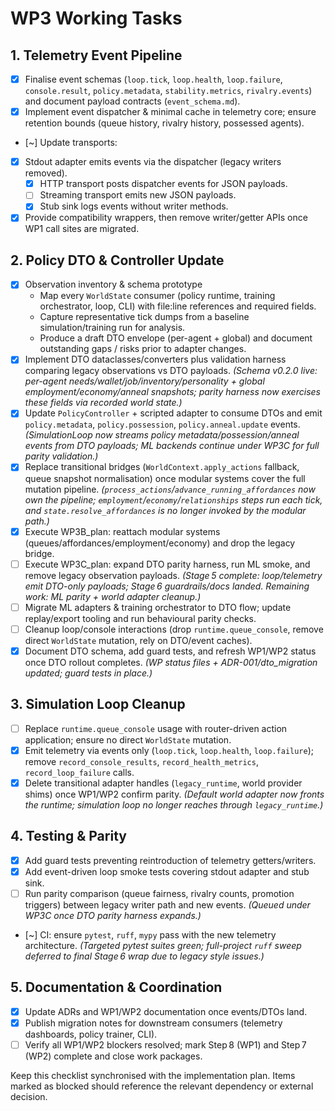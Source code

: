 # WP3 Working Tasks

## 1. Telemetry Event Pipeline
- [x] Finalise event schemas (`loop.tick`, `loop.health`, `loop.failure`, `console.result`, `policy.metadata`, `stability.metrics`, `rivalry.events`) and document payload contracts (`event_schema.md`).
- [x] Implement event dispatcher & minimal cache in telemetry core; ensure retention bounds (queue history, rivalry history, possessed agents).
- [~] Update transports:
- [x] Stdout adapter emits events via the dispatcher (legacy writers removed).
  - [x] HTTP transport posts dispatcher events for JSON payloads.
  - [ ] Streaming transport emits new JSON payloads.
  - [x] Stub sink logs events without writer methods.
- [x] Provide compatibility wrappers, then remove writer/getter APIs once WP1 call sites are migrated.

## 2. Policy DTO & Controller Update
- [x] Observation inventory & schema prototype
  - Map every `WorldState` consumer (policy runtime, training orchestrator, loop, CLI) with file:line references and required fields.
  - Capture representative tick dumps from a baseline simulation/training run for analysis.
  - Produce a draft DTO envelope (per-agent + global) and document outstanding gaps / risks prior to adapter changes.
- [x] Implement DTO dataclasses/converters plus validation harness comparing legacy observations vs DTO payloads. *(Schema v0.2.0 live: per-agent needs/wallet/job/inventory/personality + global employment/economy/anneal snapshots; parity harness now exercises these fields via recorded world state.)*
- [x] Update `PolicyController` + scripted adapter to consume DTOs and emit `policy.metadata`, `policy.possession`, `policy.anneal.update` events. *(SimulationLoop now streams policy metadata/possession/anneal events from DTO payloads; ML backends continue under WP3C for full parity validation.)*
- [x] Replace transitional bridges (`WorldContext.apply_actions` fallback, queue snapshot normalisation) once modular systems cover the full mutation pipeline. *(`process_actions`/`advance_running_affordances` now own the pipeline; `employment`/`economy`/`relationships` steps run each tick, and `state.resolve_affordances` is no longer invoked by the modular path.)*
- [x] Execute WP3B_plan: reattach modular systems (queues/affordances/employment/economy) and drop the legacy bridge.
- [ ] Execute WP3C_plan: expand DTO parity harness, run ML smoke, and remove legacy observation payloads. *(Stage 5 complete: loop/telemetry emit DTO-only payloads; Stage 6 guardrails/docs landed. Remaining work: ML parity + world adapter cleanup.)*
- [ ] Migrate ML adapters & training orchestrator to DTO flow; update replay/export tooling and run behavioural parity checks.
- [ ] Cleanup loop/console interactions (drop `runtime.queue_console`, remove direct `WorldState` mutation, rely on DTO/event caches).
- [x] Document DTO schema, add guard tests, and refresh WP1/WP2 status once DTO rollout completes. *(WP status files + ADR-001/dto_migration updated; guard tests in place.)*

## 3. Simulation Loop Cleanup
- [ ] Replace `runtime.queue_console` usage with router-driven action application; ensure no direct `WorldState` mutation.
- [x] Emit telemetry via events only (`loop.tick`, `loop.health`, `loop.failure`); remove `record_console_results`, `record_health_metrics`, `record_loop_failure` calls.
- [x] Delete transitional adapter handles (`legacy_runtime`, world provider shims) once WP1/WP2 confirm parity. *(Default world adapter now fronts the runtime; simulation loop no longer reaches through `legacy_runtime`.)*

## 4. Testing & Parity
- [x] Add guard tests preventing reintroduction of telemetry getters/writers.
- [x] Add event-driven loop smoke tests covering stdout adapter and stub sink.
- [ ] Run parity comparison (queue fairness, rivalry counts, promotion triggers) between legacy writer path and new events. *(Queued under WP3C once DTO parity harness expands.)*
- [~] CI: ensure `pytest`, `ruff`, `mypy` pass with the new telemetry architecture. *(Targeted pytest suites green; full-project `ruff` sweep deferred to final Stage 6 wrap due to legacy style issues.)*

## 5. Documentation & Coordination
- [x] Update ADRs and WP1/WP2 documentation once events/DTOs land.
- [x] Publish migration notes for downstream consumers (telemetry dashboards, policy trainer, CLI).
- [ ] Verify all WP1/WP2 blockers resolved; mark Step 8 (WP1) and Step 7 (WP2) complete and close work packages.

Keep this checklist synchronised with the implementation plan. Items marked as blocked should reference the relevant dependency or external decision.
